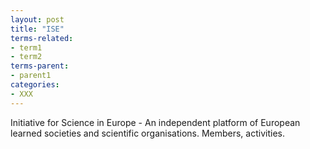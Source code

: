 ```yaml
---
layout: post
title: "ISE"
terms-related:
- term1
- term2
terms-parent:
- parent1
categories:
- XXX
---
```


Initiative for Science in Europe - An independent platform of European learned societies and scientific organisations. Members, activities.
